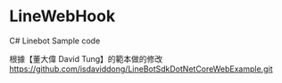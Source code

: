 # LineWebHook
C# Linebot Sample code

根據【董大偉 David Tung】的範本做的修改
https://github.com/isdaviddong/LineBotSdkDotNetCoreWebExample.git
